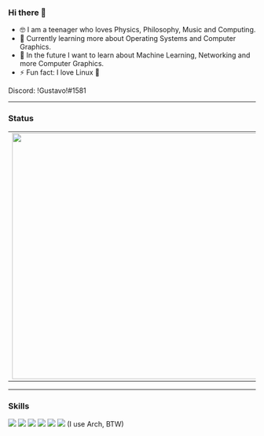 ### Hi there 👋
<!--
**GustavoGLD/GustavoGLD** is a ✨ _special_ ✨ repository because its `README.md` (this file) appears on your GitHub profile.

Here are some ideas to get you started:

- 🌱 I’m currently learning Linux
- 👯 I’m looking to collaborate on ...
- 🤔 I’m looking for help with ...
- 💬 Ask me about ...
- 📫 How to reach me: ...
- 😄 Pronouns: ...
- ⚡ Fun fact: ...
-->

- 🤓 I am a teenager who loves Physics, Philosophy, Music and Computing.
- 🌱 Currently learning more about Operating Systems and Computer Graphics.
- 🔭 In the future I want to learn about Machine Learning, Networking and more Computer Graphics.
- ⚡ Fun fact: I love Linux 🐧

Discord: !Gustavo!#1581

----
### Status

<center>
<table>
    <tr>
        <td><img width="500px" align="left" src="https://github-readme-stats.vercel.app/api?username=GustavoGLD&show_icons=true&theme=vue-dark" /></td>
        <td><img width="450px" align="left" src="https://github-readme-stats.vercel.app/api/top-langs/?username=GustavoGLD&layout=compact&theme=vue-dark"/></td>
    </tr>   
</table>
</center>  

----
### Skills

![](https://img.shields.io/badge/C%2B%2B-00599C?style=for-the-badge&logo=c%2B%2B&logoColor=white)
![](https://img.shields.io/badge/Python-3776AB?style=for-the-badge&logo=python&logoColor=white)
![](https://img.shields.io/badge/OpenGL-FFFFFF?style=for-the-badge&logo=opengl)
![](https://camo.githubusercontent.com/f80e868fb72f4469fdabae9927bf68276801ecb2a3f104cae745f3338595b372/68747470733a2f2f696d672e736869656c64732e696f2f62616467652f53464d4c2d3843433434353f7374796c653d666f722d7468652d6261646765266c6f676f3d53464d4c266c6f676f436f6c6f723d7768697465)
![](https://img.shields.io/badge/VS_Code-0078D4?style=for-the-badge&logo=visual%20studio%20code&logoColor=white)
![](https://img.shields.io/badge/Arch_Linux-1793D1?style=for-the-badge&logo=arch-linux&logoColor=white) (I use Arch, BTW)

